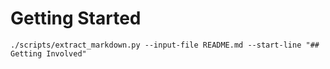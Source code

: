 # Getting Started

```{eval-sh}
./scripts/extract_markdown.py --input-file README.md --start-line "## Getting Involved"
```

